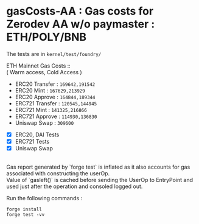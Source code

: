 # gasCosts-AA : Gas costs for Zerodev AA w/o paymaster : ETH/POLY/BNB

The tests are in `kernel/test/foundry/` </br>

ETH Mainnet Gas Costs :: </br>
( Warm access, Cold Access ) </br>
- ERC20 Transfer : `169642,191542`
- ERC20 Mint : `167629,213929`
- ERC20 Approve : `164844,189344`
- ERC721 Transfer : `120545,144945`
- ERC721 Mint : `141325,216866`
- ERC721 Approve : `114930,136830`
- Uniswap Swap : `309600`



- [X] ERC20, DAI Tests
- [X] ERC721 Tests
- [X] Uniswap Swap

</br>
Gas report generated by `forge test` is inflated as it also accounts for gas associated with constructing the userOp. </br>
Value of `gasleft()` is cached before sending the UserOp to EntryPoint and used just after the operation and consoled logged out. </br>

Run the following commands : </br>

```
forge install
forge test -vv
```
